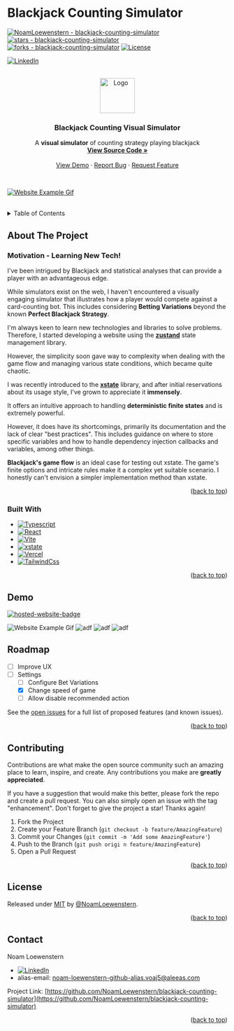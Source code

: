 # Blackjack Counting Simulator

<a name="readme-top"></a>

[![NoamLoewenstern - blackjack-counting-simulator][github-repo-badge]][repo-url]
[![stars - blackjack-counting-simulator][github-badge-lofo]][repo-url]
[![forks - blackjack-counting-simulator][github-badge-lofo]][repo-url]
[![License][license-url]](#license)

[![LinkedIn][linkedin-badge]][linkedin-url]

<!-- PROJECT LOGO -->
<br />
<div align="center">
  <a href="https://github.com/NoamLoewenstern/blackjack-counting-simulator">
    <img src="public/logo.png" alt="Logo" width="80" height="80">
  </a>

  <h3 align="center">Blackjack Counting Visual Simulator</h3>

  <p align="center">
    A <strong>visual simulator</strong> of counting strategy playing blackjack
    <br />
    <a href="https://github.com/NoamLoewenstern/blackjack-counting-simulator"><strong>View Source Code »</strong></a>
    <br />
    <br />
    <a href="https://blackjack-counting-simulator.vercel.app/">View Demo</a>
    ·
    <a href="https://github.com/NoamLoewenstern/blackjack-counting-simulator/issues">Report Bug</a>
    ·
    <a href="https://github.com/NoamLoewenstern/blackjack-counting-simulator/issues">Request Feature</a>
  </p>
</div>
<br />

[![Website Example Gif][website-flow]][hosted-website-url]

<br />
<!-- TABLE OF CONTENTS -->
<details>
  <summary>Table of Contents</summary>
  <ol>
    <li>
      <a href="#about-the-project">About The Project</a>
      <ul>
        <li><a href="#built-with">Built With</a></li>
      </ul>
    </li>
    <li><a href="#demo">Demo</a></li>
    <li><a href="#roadmap">Roadmap</a></li>
    <li><a href="#contributing">Contributing</a></li>
    <li><a href="#license">License</a></li>
    <li><a href="#contact">Contact</a></li>
  </ol>
</details>

<!-- ABOUT THE PROJECT -->

## About The Project

### Motivation - Learning New Tech!

I've been intrigued by Blackjack and statistical analyses that can provide a player with an advantageous edge.

While simulators exist on the web, I haven't encountered a visually engaging simulator that illustrates how a player would compete against a card-counting bot. This includes considering **Betting Variations** beyond the known **Perfect Blackjack Strategy**.

I'm always keen to learn new technologies and libraries to solve problems. Therefore, I started developing a website using the **[zustand](https://docs.pmnd.rs/zustand/)** state management library.

However, the simplicity soon gave way to complexity when dealing with the game flow and managing various state conditions, which became quite chaotic.

I was recently introduced to the **[xstate](https://stately.ai/docs)** library, and after initial reservations about its usage style, I've grown to appreciate it **immensely**.

It offers an intuitive approach to handling **deterministic finite states** and is extremely powerful.

However, it does have its shortcomings, primarily its documentation and the lack of clear "best practices". This includes guidance on where to store specific variables and how to handle dependency injection callbacks and variables, among other things.

**Blackjack's game flow** is an ideal case for testing out xstate. The game's finite options and intricate rules make it a complex yet suitable scenario. I honestly can't envision a simpler implementation method than xstate.

<p align="right">(<a href="#readme-top">back to top</a>)</p>

### Built With

- [![Typescript][Typescript]][Typescript-url]
- [![React][React.js]][React-url]
- [![Vite][Vite.js]][Vite-url]
- [![xstate][xstate]][xstate-url]
- [![Vercel][Vercel]][Vercel-url]
- [![TailwindCss][TailwindCss]][TailwindCss-url]

<p align="right">(<a href="#readme-top">back to top</a>)</p>

<!-- DEMO -->

## Demo

[![hosted-website-badge]][hosted-website-url]

![Website Example Gif][website-flow]
![adf][example-mainpage]
![adf][example-flow1]
![adf][example-flow2]

<!-- ROADMAP -->

## Roadmap

- [ ] Improve UX
- [ ] Settings
  - [ ] Configure Bet Variations
  - [x] Change speed of game
  - [ ] Allow disable recommended action

See the [open issues][open-issues-url] for a full list of proposed features (and known issues).

<p align="right">(<a href="#readme-top">back to top</a>)</p>

<div align="center">

</div>

## Contributing

Contributions are what make the open source community such an amazing place to learn, inspire, and create. Any contributions you make are **greatly appreciated**.

If you have a suggestion that would make this better, please fork the repo and create a pull request. You can also simply open an issue with the tag "enhancement".
Don't forget to give the project a star! Thanks again!

1. Fork the Project
2. Create your Feature Branch (`git checkout -b feature/AmazingFeature`)
3. Commit your Changes (`git commit -m 'Add some AmazingFeature'`)
4. Push to the Branch (`git push origi
n feature/AmazingFeature`)
5. Open a Pull Request

<p align="right">(<a href="#readme-top">back to top</a>)</p>

<!-- LICENSE -->

## License

Released under [MIT](/LICENSE) by [@NoamLoewenstern](https://github.com/NoamLoewenstern).

<p align="right">(<a href="#readme-top">back to top</a>)</p>

<!-- CONTACT -->

## Contact

Noam Loewenstern

- [![LinkedIn][linkedin-badge]][linkedin-url]
- alias-email: noam-loewenstern-github-alias.voaj5@aleeas.com

Project Link: [https://github.com/NoamLoewenstern/blackjack-counting-simulator](https://github.com/NoamLoewenstern/blackjack-counting-simulator)

<p align="right">(<a href="#readme-top">back to top</a>)</p>

<!-- MARKDOWN LINKS & IMAGES -->

[repo-url]: https://github.com/NoamLoewenstern/blackjack-counting-simulator
[github-badge-lofo]: https://img.shields.io/github/stars/NoamLoewenstern/blackjack-counting-simulator?style=social
[github-repo-badge]: https://img.shields.io/static/v1?label=NoamLoewenstern&message=blackjack-counting-simulator&color=blue&logo=github
[hosted-website-url]: https://blackjack-counting-simulator.vercel.app/
[hosted-website-badge]: https://img.shields.io/badge/Hosted%20Demo-8A2BE2
[contributors-url]: https://github.com/NoamLoewenstern/blackjack-counting-simulator/graphs/contributors
[open-issues-url]: https://github.com/NoamLoewenstern/blackjack-counting-simulator/issues

<!-- [license-url]: https://github.com/NoamLoewenstern/blackjack-counting-simulator/blob/master/LICENSE.txt -->

[license-url]: https://img.shields.io/badge/License-MIT-blue
[linkedin-badge]: https://img.shields.io/badge/LinkedIn-0A66C2?logo=linkedin&logoColor=fff&style=for-the-badge
[linkedin-url]: http://linkedin.com/in/noamlo
[React.js]: https://img.shields.io/badge/React-20232A?style=for-the-badge&logo=react&logoColor=61DAFB
[React-url]: https://reactjs.org/
[Typescript]: https://img.shields.io/badge/TypeScript-3178C6.svg?style=for-the-badge&logo=TypeScript&logoColor=white
[Typescript-url]: https://typescriptlang.org/
[Vite.js]: https://img.shields.io/badge/Vite-646CFF.svg?style=for-the-badge&logo=Vite&logoColor=white
[Vite-url]: https://vitejs.dev/
[xstate]: https://img.shields.io/badge/XState-2C3E50.svg?style=for-the-badge&logo=XState&logoColor=white
[xstate-url]: https://stately.ai/docs
[Vercel]: https://img.shields.io/badge/Vercel-000000.svg?style=for-the-badge&logo=Vercel&logoColor=white
[Vercel-url]: https://vercel.com/
[TailwindCss]: https://img.shields.io/badge/Tailwind%20CSS-06B6D4.svg?style=for-the-badge&logo=Tailwind-CSS&logoColor=white
[TailwindCss-url]: https://tailwindcss.com/

<!-- image/videos -->

[website-flow]: examples/example-flow.gif
[example-mainpage]: examples/main-page.png
[example-flow1]: examples/example-flow1.png
[example-flow2]: examples/example-flow2.png
